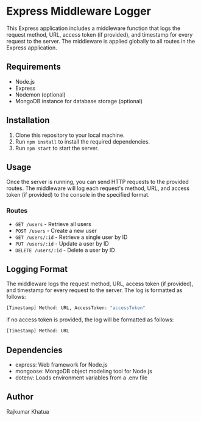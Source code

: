 # Express Middleware Logger

This Express application includes a middleware function that logs the request method, URL, access token (if provided), and timestamp for every request to the server. The middleware is applied globally to all routes in the Express application.

## Requirements

- Node.js
- Express
- Nodemon (optional)
- MongoDB instance for database storage (optional)

## Installation

1. Clone this repository to your local machine.
2. Run `npm install` to install the required dependencies.
3. Run `npm start` to start the server.

## Usage

Once the server is running, you can send HTTP requests to the provided routes. The middleware will log each request's method, URL, and access token (if provided) to the console in the specified format.

### Routes

- `GET /users` - Retrieve all users
- `POST /users` - Create a new user
- `GET /users/:id` - Retrieve a single user by ID
- `PUT /users/:id` - Update a user by ID
- `DELETE /users/:id` - Delete a user by ID

## Logging Format

The middleware logs the request method, URL, access token (if provided), and timestamp for every request to the server. The log is formatted as follows:

```bash
[Timestamp] Method: URL, AccessToken: "accessToken"
```

if no access token is provided, the log will be formatted as follows:

```bash
[Timestamp] Method: URL
```

## Dependencies

- express: Web framework for Node.js
- mongoose: MongoDB object modeling tool for Node.js
- dotenv: Loads environment variables from a .env file

## Author

Rajkumar Khatua
